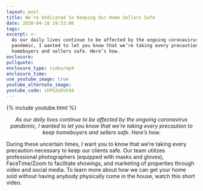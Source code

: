 ```yaml
---
layout: post
title: We’re Dedicated to Keeping Our Home Sellers Safe
date: 2020-04-10 19:53:00
tags:
excerpt: >-
  As our daily lives continue to be affected by the ongoing coronavirus
  pandemic, I wanted to let you know that we’re taking every precaution to keep
  homebuyers and sellers safe. Here’s how.
enclosure:
pullquote:
enclosure_type: video/mp4
enclosure_time:
use_youtube_image: true
youtube_alternate_image:
youtube_code: shPG2ebVX44
---
```


{% include youtube.html %}
<p style="text-align: center;"><em>As our daily lives continue to be affected by the ongoing coronavirus pandemic, I wanted to let you know that we’re taking every precaution to keep homebuyers and sellers safe. Here’s how.</em></p>


During these uncertain times, I want you to know that we’re taking every precaution necessary to keep our clients safe. Our team utilizes professional photographers (equipped with masks and gloves), FaceTime/Zoom to facilitate showings, and marketing of properties through video and social media. To learn more about how we can get your home sold without having anybody physically come in the house, watch this short video.